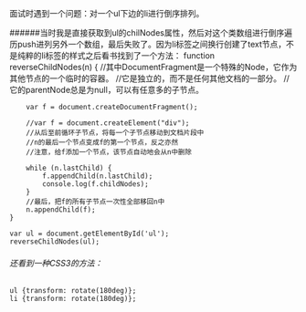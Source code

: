 面试时遇到一个问题：对一个ul下边的li进行倒序排列。

######当时我是直接获取到ul的chilNodes属性，然后对这个类数组进行倒序遍历push进列另外一个数组，最后失败了。因为li标签之间换行创建了text节点，不是纯粹的li标签的样式之后看书找到了一个方法：
    function reverseChildNodes(n) {
        //其中DocumentFragment是一个特殊的Node，它作为其他节点的一个临时的容器。
        //它是独立的，而不是任何其他文档的一部分。
        //它的parentNode总是为null，可以有任意多的子节点。

        var f = document.createDocumentFragment();

        //var f = document.createElement("div");
        //从后至前循环子节点，将每一个子节点移动到文档片段中
        //n的最后一个节点变成f的第一个节点，反之亦然
        //注意，给f添加一个节点，该节点自动地会从n中删除

        while (n.lastChild) {
            f.appendChild(n.lastChild);
            console.log(f.childNodes);
        }
        //最后，把f的所有子节点一次性全部移回n中
        n.appendChild(f);
    }

    var ul = document.getElementById('ul');
    reverseChildNodes(ul);

###### 还看到一种CSS3的方法：
    ul {transform: rotate(180deg)};
    li {transform: rotate(180deg)};